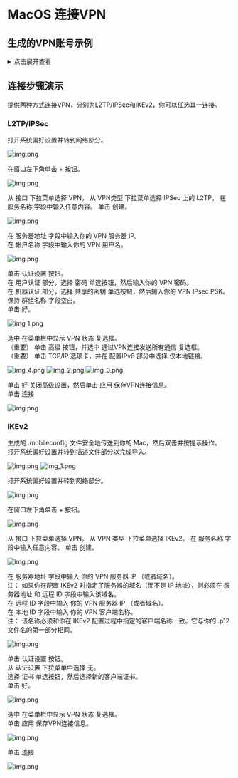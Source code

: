 # MacOS 连接VPN

## 生成的VPN账号示例

<details>
<summary>
点击展开查看
</summary>

```text
Trying to auto discover IP of this server...

Starting IPsec service...

================================================

IPsec VPN server is now ready for use!

Connect to your new VPN with these details:

Server IP: 54.92.87.72
IPsec PSK: vpn_user_psk
Username: vpn_user
Password: vpn_user_pwd

Write these down. You'll need them to connect!

VPN client setup: https://vpnsetup.net/clients2

================================================

Setting up IKEv2. This may take a few moments...

================================================

IKEv2 setup successful. Details for IKEv2 mode:

VPN server address: 54.92.87.72
VPN client name: vpnclient

Client configuration is available inside the
Docker container at:
/etc/ipsec.d/vpnclient.p12 (for Windows & Linux)
/etc/ipsec.d/vpnclient.sswan (for Android)
/etc/ipsec.d/vpnclient.mobileconfig (for iOS & macOS)

Next steps: Configure IKEv2 clients. See:
https://vpnsetup.net/clients2

================================================
```
</details>

## 连接步骤演示

提供两种方式连接VPN，分别为L2TP/IPSec和IKEv2，你可以任选其一连接。

### L2TP/IPSec

打开系统偏好设置并转到网络部分。

![img.png](assets/mac/2.2.png)

在窗口左下角单击 + 按钮。

![img.png](assets/mac/2.3.png)

从 接口 下拉菜单选择 VPN。 从 VPN类型 下拉菜单选择 IPSec 上的 L2TP。 在 服务名称 字段中输入任意内容。 单击 创建。

![img.png](assets/mac/1.3.png)

在 服务器地址 字段中输入你的 VPN 服务器 IP。  
在 帐户名称 字段中输入你的 VPN 用户名。 

![img.png](assets/mac/1.4.png)

单击 认证设置 按钮。  
在 用户认证 部分，选择 密码 单选按钮，然后输入你的 VPN 密码。  
在 机器认证 部分，选择 共享的密钥 单选按钮，然后输入你的 VPN IPsec PSK。  
保持 群组名称 字段空白。  
单击 好。  

![img_1.png](assets/mac/1.5.png)

选中 在菜单栏中显示 VPN 状态 复选框。  
（重要） 单击 高级 按钮，并选中 通过VPN连接发送所有通信 复选框。  
（重要） 单击 TCP/IP 选项卡，并在 配置IPv6 部分中选择 仅本地链接。  

![img_4.png](assets/mac/1.6.1.png)
![img_2.png](assets/mac/1.6.2.png)
![img_3.png](assets/mac/1.6.3.png)

单击 好 关闭高级设置，然后单击 应用 保存VPN连接信息。  
单击 连接  

![img.png](assets/mac/2.8.png)

### IKEv2

生成的 .mobileconfig 文件安全地传送到你的 Mac，然后双击并按提示操作。  
打开系统偏好设置并转到描述文件部分以完成导入。  

![img.png](assets/mac/2.1.1.png)
![img_1.png](assets/mac/2.1.2.png)

打开系统偏好设置并转到网络部分。

![img.png](assets/mac/2.2.png)

在窗口左下角单击 + 按钮。

![img.png](assets/mac/2.3.png)

从 接口 下拉菜单选择 VPN。 从 VPN 类型 下拉菜单选择 IKEv2。 在 服务名称 字段中输入任意内容。 单击 创建。

![img.png](assets/mac/2.4.png)

在 服务器地址 字段中输入 你的 VPN 服务器 IP （或者域名）。  
注： 如果你在配置 IKEv2 时指定了服务器的域名（而不是 IP 地址），则必须在 服务器地址 和 远程 ID 字段中输入该域名。  
在 远程 ID 字段中输入 你的 VPN 服务器 IP （或者域名）。  
在 本地 ID 字段中输入 你的 VPN 客户端名称。  
注： 该名称必须和你在 IKEv2 配置过程中指定的客户端名称一致。它与你的 .p12 文件名的第一部分相同。    

![img.png](assets/mac/2.5.png)

单击 认证设置 按钮。  
从 认证设置 下拉菜单中选择 无。  
选择 证书 单选按钮，然后选择新的客户端证书。  
单击 好。  

![img.png](assets/mac/2.6.png)

选中 在菜单栏中显示 VPN 状态 复选框。  
单击 应用 保存VPN连接信息。  

![img.png](assets/mac/2.7.png)

单击 连接  

![img.png](assets/mac/2.8.png)